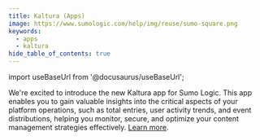 ```yaml
---
title: Kaltura (Apps)
image: https://www.sumologic.com/help/img/reuse/sumo-square.png
keywords:
  - apps
  - kaltura
hide_table_of_contents: true    
---
```


import useBaseUrl from '@docusaurus/useBaseUrl';

We're excited to introduce the new Kaltura app for Sumo Logic. This app enables you to gain valuable insights into the critical aspects of your platform operations, such as total entries, user activity trends, and event distributions, helping you monitor, secure, and optimize your content management strategies effectively. [Learn more](/docs/integrations/saas-cloud/kaltura).